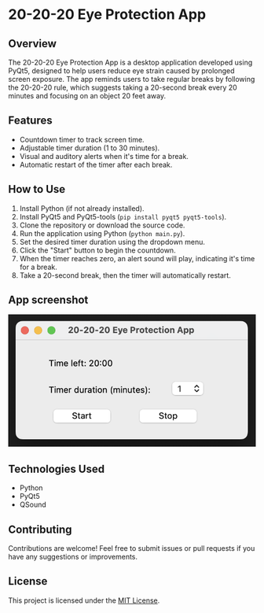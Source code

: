 # 20-20-20 Eye Protection App

## Overview
The 20-20-20 Eye Protection App is a desktop application developed using PyQt5, designed to help users reduce eye strain caused by prolonged screen exposure. The app reminds users to take regular breaks by following the 20-20-20 rule, which suggests taking a 20-second break every 20 minutes and focusing on an object 20 feet away.

## Features
- Countdown timer to track screen time.
- Adjustable timer duration (1 to 30 minutes).
- Visual and auditory alerts when it's time for a break.
- Automatic restart of the timer after each break.

## How to Use
1. Install Python (if not already installed).
2. Install PyQt5 and PyQt5-tools (`pip install pyqt5 pyqt5-tools`).
3. Clone the repository or download the source code.
4. Run the application using Python (`python main.py`).
5. Set the desired timer duration using the dropdown menu.
6. Click the "Start" button to begin the countdown.
7. When the timer reaches zero, an alert sound will play, indicating it's time for a break.
8. Take a 20-second break, then the timer will automatically restart.

## App screenshot
![App Screenshot](https://github.com/SumanSunuwar/screentime_off/blob/main/media/images/Screenshot%202024-05-08%20at%2016.58.10.png?raw=true)

## Technologies Used
- Python
- PyQt5
- QSound

## Contributing
Contributions are welcome! Feel free to submit issues or pull requests if you have any suggestions or improvements.

## License
This project is licensed under the [MIT License](LICENSE).
